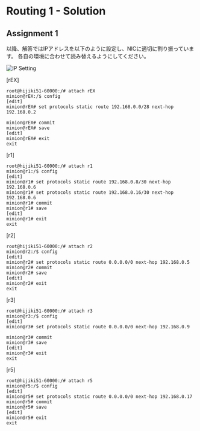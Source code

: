 # Routing 1 - Solution

## Assignment 1

以降、解答ではIPアドレスを以下のように設定し、NICに適切に割り振っています。
各自の環境に合わせて読み替えるようにしてください。

![IP Setting](/assets/ip-setting.drawio.svg)

[rEX]
```
root@hijiki51-60000:/# attach rEX
minion@rEX:/$ config
[edit]
minion@rEX# set protocols static route 192.168.0.0/28 next-hop 192.168.0.2

minion@rEX# commit
minion@rEX# save
[edit]
minion@rEX# exit
exit
```

[r1]
```
root@hijiki51-60000:/# attach r1
minion@r1:/$ config
[edit]
minion@r1# set protocols static route 192.168.0.8/30 next-hop 192.168.0.6
minion@r1# set protocols static route 192.168.0.16/30 next-hop 192.168.0.6
minion@r1# commit
minion@r1# save
[edit]
minion@r1# exit
exit
```

[r2]
```
root@hijiki51-60000:/# attach r2
minion@r2:/$ config
[edit]
minion@r2# set protocols static route 0.0.0.0/0 next-hop 192.168.0.5
minion@r2# commit
minion@r2# save
[edit]
minion@r2# exit
exit
```

[r3]
```
root@hijiki51-60000:/# attach r3
minion@r3:/$ config
[edit]
minion@r3# set protocols static route 0.0.0.0/0 next-hop 192.168.0.9

minion@r3# commit
minion@r3# save
[edit]
minion@r3# exit
exit
```

[r5]
```
root@hijiki51-60000:/# attach r5
minion@r5:/$ config
[edit]
minion@r5# set protocols static route 0.0.0.0/0 next-hop 192.168.0.17
minion@r5# commit
minion@r5# save
[edit]
minion@r5# exit
exit
```
